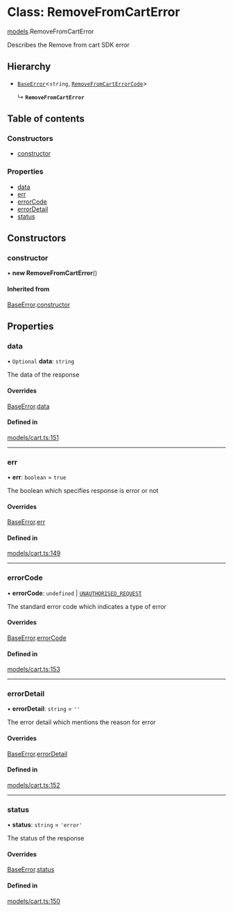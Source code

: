 # Class: RemoveFromCartError

[models](../wiki/models).RemoveFromCartError

Describes the Remove from cart SDK error

## Hierarchy

- [`BaseError`](../wiki/models.BaseError)<`string`, [`RemoveFromCartErrorCode`](../wiki/models.RemoveFromCartErrorCode)\>

  ↳ **`RemoveFromCartError`**

## Table of contents

### Constructors

- [constructor](../wiki/models.RemoveFromCartError#constructor)

### Properties

- [data](../wiki/models.RemoveFromCartError#data)
- [err](../wiki/models.RemoveFromCartError#err)
- [errorCode](../wiki/models.RemoveFromCartError#errorcode)
- [errorDetail](../wiki/models.RemoveFromCartError#errordetail)
- [status](../wiki/models.RemoveFromCartError#status)

## Constructors

### constructor

• **new RemoveFromCartError**()

#### Inherited from

[BaseError](../wiki/models.BaseError).[constructor](../wiki/models.BaseError#constructor)

## Properties

### data

• `Optional` **data**: `string`

The data of the response

#### Overrides

[BaseError](../wiki/models.BaseError).[data](../wiki/models.BaseError#data)

#### Defined in

[models/cart.ts:151](https://gitlab.com/baliganikhil/blackmirror-sdk/-/blob/349365c/src/models/cart.ts#L151)

___

### err

• **err**: `boolean` = `true`

The boolean which specifies response is error or not

#### Overrides

[BaseError](../wiki/models.BaseError).[err](../wiki/models.BaseError#err)

#### Defined in

[models/cart.ts:149](https://gitlab.com/baliganikhil/blackmirror-sdk/-/blob/349365c/src/models/cart.ts#L149)

___

### errorCode

• **errorCode**: `undefined` \| [`UNAUTHORISED_REQUEST`](../wiki/models.RemoveFromCartErrorCode#unauthorised_request)

The standard error code which indicates a type of error

#### Overrides

[BaseError](../wiki/models.BaseError).[errorCode](../wiki/models.BaseError#errorcode)

#### Defined in

[models/cart.ts:153](https://gitlab.com/baliganikhil/blackmirror-sdk/-/blob/349365c/src/models/cart.ts#L153)

___

### errorDetail

• **errorDetail**: `string` = `''`

The error detail which mentions the reason for error

#### Overrides

[BaseError](../wiki/models.BaseError).[errorDetail](../wiki/models.BaseError#errordetail)

#### Defined in

[models/cart.ts:152](https://gitlab.com/baliganikhil/blackmirror-sdk/-/blob/349365c/src/models/cart.ts#L152)

___

### status

• **status**: `string` = `'error'`

The status of the response

#### Overrides

[BaseError](../wiki/models.BaseError).[status](../wiki/models.BaseError#status)

#### Defined in

[models/cart.ts:150](https://gitlab.com/baliganikhil/blackmirror-sdk/-/blob/349365c/src/models/cart.ts#L150)
